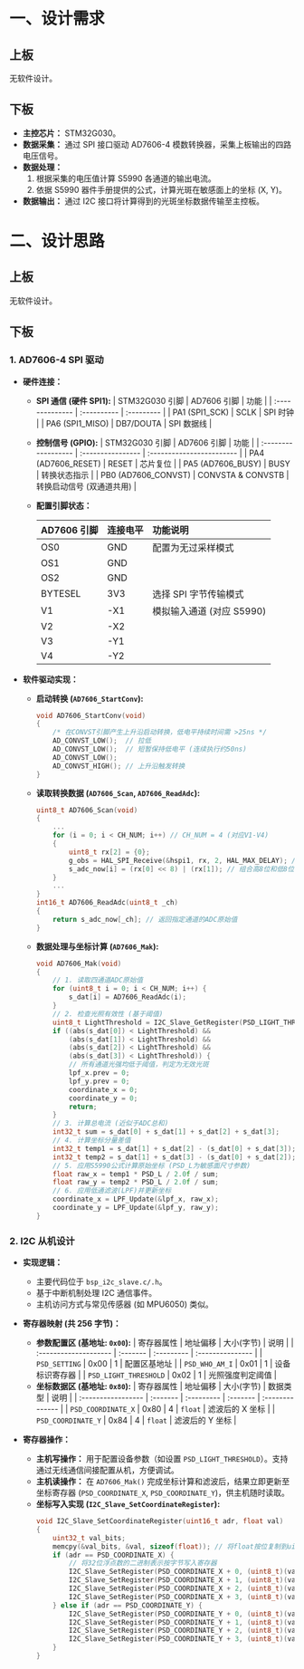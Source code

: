 # 一、设计需求

## 上板
无软件设计。

## 下板
*   **主控芯片：** STM32G030。
*   **数据采集：** 通过 SPI 接口驱动 AD7606-4 模数转换器，采集上板输出的四路电压信号。
*   **数据处理：**
    1.  根据采集的电压值计算 S5990 各通道的输出电流。
    2.  依据 S5990 器件手册提供的公式，计算光斑在敏感面上的坐标 (X, Y)。
*   **数据输出：** 通过 I2C 接口将计算得到的光斑坐标数据传输至主控板。

# 二、设计思路

## 上板
无软件设计。

## 下板

### 1. AD7606-4 SPI 驱动

*   **硬件连接：**
    *   **SPI 通信 (硬件 SPI1):**
        | STM32G030 引脚  | AD7606 引脚 | 功能       |
        | :-------------- | :---------- | :--------- |
        | PA1 (SPI1_SCK)  | SCLK        | SPI 时钟   |
        | PA6 (SPI1_MISO) | DB7/DOUTA   | SPI 数据线 |
    *   **控制信号 (GPIO):**
        | STM32G030 引脚      | AD7606 引脚       | 功能                      |
        | :------------------ | :---------------- | :------------------------ |
        | PA4 (AD7606_RESET)  | RESET             | 芯片复位                  |
        | PA5 (AD7606_BUSY)   | BUSY              | 转换状态指示              |
        | PB0 (AD7606_CONVST) | CONVSTA & CONVSTB | 转换启动信号 (双通道共用) |
    *   **配置引脚状态：**
        
        | AD7606 引脚 | 连接电平 | 功能说明                  |
        | :---------- | :------- | :------------------------ |
        | OS0         | GND      | 配置为无过采样模式        |
        | OS1         | GND      |                           |
        | OS2         | GND      |                           |
        | BYTESEL     | 3V3      | 选择 SPI 字节传输模式     |
        | V1          | -X1      | 模拟输入通道 (对应 S5990) |
        | V2          | -X2      |                           |
        | V3          | -Y1      |                           |
        | V4          | -Y2      |                           |
    
*   **软件驱动实现：**
    
    *   **启动转换 (`AD7606_StartConv`):**
        
        ```c
        void AD7606_StartConv(void)
        {
            /* 在CONVST引脚产生上升沿启动转换，低电平持续时间需 >25ns */
            AD_CONVST_LOW();  // 拉低
            AD_CONVST_LOW();  // 短暂保持低电平 (连续执行约50ns)
            AD_CONVST_LOW();
            AD_CONVST_HIGH(); // 上升沿触发转换
        }
        ```
    *   **读取转换数据 (`AD7606_Scan`, `AD7606_ReadAdc`):**
        ```c
        uint8_t AD7606_Scan(void)
        {
            ...
            for (i = 0; i < CH_NUM; i++) // CH_NUM = 4 (对应V1-V4)
            {
                uint8_t rx[2] = {0};
                g_obs = HAL_SPI_Receive(&hspi1, rx, 2, HAL_MAX_DELAY); // 使用SPI读取2字节(16位)数据
                s_adc_now[i] = (rx[0] << 8) | (rx[1]); // 组合高8位和低8位
            }
            ...
        }
        int16_t AD7606_ReadAdc(uint8_t _ch)
        {
            return s_adc_now[_ch]; // 返回指定通道的ADC原始值
        }
        ```
    *   **数据处理与坐标计算 (`AD7606_Mak`):**
        ```c
        void AD7606_Mak(void)
        {
            // 1. 读取四通道ADC原始值
            for (uint8_t i = 0; i < CH_NUM; i++) {
                s_dat[i] = AD7606_ReadAdc(i);
            }
            // 2. 检查光照有效性 (基于阈值)
            uint8_t LightThreshold = I2C_Slave_GetRegister(PSD_LIGHT_THRESHOLD);
            if ((abs(s_dat[0]) < LightThreshold) &&
                (abs(s_dat[1]) < LightThreshold) &&
                (abs(s_dat[2]) < LightThreshold) &&
                (abs(s_dat[3]) < LightThreshold)) {
                // 所有通道光强均低于阈值，判定为无效光斑
                lpf_x.prev = 0;
                lpf_y.prev = 0;
                coordinate_x = 0;
                coordinate_y = 0;
                return;
            }
            // 3. 计算总电流 (近似于ADC总和)
            int32_t sum = s_dat[0] + s_dat[1] + s_dat[2] + s_dat[3];
            // 4. 计算坐标分量差值
            int32_t temp1 = s_dat[1] + s_dat[2] - (s_dat[0] + s_dat[3]); // (X2 + Y1) - (X1 + Y2)
            int32_t temp2 = s_dat[1] + s_dat[3] - (s_dat[0] + s_dat[2]); // (X2 + Y2) - (X1 + Y1)
            // 5. 应用S5990公式计算原始坐标 (PSD_L为敏感面尺寸参数)
            float raw_x = temp1 * PSD_L / 2.0f / sum;
            float raw_y = temp2 * PSD_L / 2.0f / sum;
            // 6. 应用低通滤波(LPF)并更新坐标
            coordinate_x = LPF_Update(&lpf_x, raw_x);
            coordinate_y = LPF_Update(&lpf_y, raw_y);
        }
        ```

### 2. I2C 从机设计

*   **实现逻辑：**
    *   主要代码位于 `bsp_i2c_slave.c/.h`。
    *   基于中断机制处理 I2C 通信事件。
    *   主机访问方式与常见传感器 (如 MPU6050) 类似。

*   **寄存器映射 (共 256 字节)：**
    *   **参数配置区 (基地址: `0x00`):**
        | 寄存器属性            | 地址偏移 | 大小(字节) | 说明             |
        | :-------------------- | :------- | :--------- | :--------------- |
        | `PSD_SETTING`         | 0x00     | 1          | 配置区基地址     |
        | `PSD_WHO_AM_I`        | 0x01     | 1          | 设备标识寄存器   |
        | `PSD_LIGHT_THRESHOLD` | 0x02     | 1          | 光照强度判定阈值 |
    *   **坐标数据区 (基地址: `0x80`):**
        | 寄存器属性         | 地址偏移 | 大小(字节) | 数据类型 | 说明            |
        | :----------------- | :------- | :--------- | :------- | :-------------- |
        | `PSD_COORDINATE_X` | 0x80     | 4          | `float`  | 滤波后的 X 坐标 |
        | `PSD_COORDINATE_Y` | 0x84     | 4          | `float`  | 滤波后的 Y 坐标 |

*   **寄存器操作：**
    *   **主机写操作：** 用于配置设备参数（如设置 `PSD_LIGHT_THRESHOLD`）。支持通过无线通信间接配置从机，方便调试。
    *   **主机读操作：** 在 `AD7606_Mak()` 完成坐标计算和滤波后，结果立即更新至坐标寄存器 (`PSD_COORDINATE_X`, `PSD_COORDINATE_Y`)，供主机随时读取。
    *   **坐标写入实现 (`I2C_Slave_SetCoordinateRegister`):**
        ```c
        void I2C_Slave_SetCoordinateRegister(uint16_t adr, float val)
        {
            uint32_t val_bits;
            memcpy(&val_bits, &val, sizeof(float)); // 将float按位复制到uint32_t
            if (adr == PSD_COORDINATE_X) {
                // 将32位浮点数的二进制表示按字节写入寄存器
                I2C_Slave_SetRegister(PSD_COORDINATE_X + 0, (uint8_t)(val_bits >> 24)); // MSB
                I2C_Slave_SetRegister(PSD_COORDINATE_X + 1, (uint8_t)(val_bits >> 16));
                I2C_Slave_SetRegister(PSD_COORDINATE_X + 2, (uint8_t)(val_bits >> 8));
                I2C_Slave_SetRegister(PSD_COORDINATE_X + 3, (uint8_t)(val_bits));        // LSB
            } else if (adr == PSD_COORDINATE_Y) {
                I2C_Slave_SetRegister(PSD_COORDINATE_Y + 0, (uint8_t)(val_bits >> 24));
                I2C_Slave_SetRegister(PSD_COORDINATE_Y + 1, (uint8_t)(val_bits >> 16));
                I2C_Slave_SetRegister(PSD_COORDINATE_Y + 2, (uint8_t)(val_bits >> 8));
                I2C_Slave_SetRegister(PSD_COORDINATE_Y + 3, (uint8_t)(val_bits));
            }
        }
        ```
